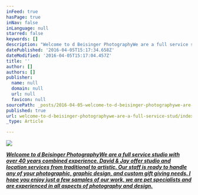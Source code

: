 ```yaml
---
inFeed: true
hasPage: true
inNav: false
inLanguage: null
starred: false
keywords: []
description: "Welcome to d Beisinger PhotographyWe are a full service studio with over 40 years combined experience. David & Jay offer studio and location services from traditional to artistic. Our staff is ready to handle any of your photographic, graphic design, and custom gift giving needs. I hope you enjoy just a few samples of our work, we are pet specialists and are experienced in all aspects of photography and design.\_"
datePublished: '2016-04-05T15:17:34.658Z'
dateModified: '2016-04-05T15:17:04.457Z'
title: ''
author: []
authors: []
publisher:
  name: null
  domain: null
  url: null
  favicon: null
sourcePath: _posts/2016-04-05-welcome-to-d-beisinger-photographywe-are-a-full-service-stud.md
published: true
url: welcome-to-d-beisinger-photographywe-are-a-full-service-stud/index.html
_type: Article

---
```

![](https://the-grid-user-content.s3-us-west-2.amazonaws.com/d6f3958b-ae2a-458d-829c-b83b02a5c73b.jpg)

**_[Welcome to d Beisinger PhotographyWe are a full service studio with over 40 years combined experience. David & Jay offer studio and location services from traditional to artistic. Our staff is ready to handle any of your photographic, graphic design, and custom gift giving needs. I hope you enjoy just a few samples of our work, we are pet specialists and are experienced in all aspects of photography and design. ][0]_**

**_[][0]_**

**_[][0]_**

**_[][0]_**

**_[][0]_**

**_[][0]_**

**_[][0]_**

**_[][0]_**

**_[][0]_**

**_[][0]_**

**_[][0]_**

**_[][0]_**

**_[][0]_**

**_[][0]_**

**_[][0]_**

**_[][0]_**

**_[][0]_**

**_[][0]_**

**_[][0]_**

**_[][0]_**

**_[][0]_**

**_[][0]_**

**_[][0]_**

**_[][0]_**

**_[][0]_**

**_[][0]_**

**_[][0]_**

**_[][0]_**

**_[][0]_**

**_[][0]_**

**_[][0]_**

**_[][0]_**

**_[][0]_**

**_[][0]_**

**_[][0]_**

**_[][0]_**

**_[][0]_**

**_[][0]_**

**_[][0]_**

**_[][0]_**

[0]: null
